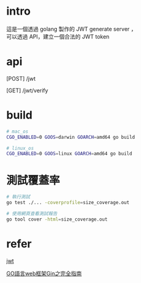 # intro

這是一個透過 golang 製作的 JWT generate server ，  
可以透過 API，建立一個合法的 JWT token

# api

[POST] /jwt

[GET] /jwt/verify

# build

```sh
# mac_os
CGO_ENABLED=0 GOOS=darwin GOARCH=amd64 go build

# linux_os
CGO_ENABLED=0 GOOS=linux GOARCH=amd64 go build
```

# 測試覆蓋率

```sh
# 執行測試
go test ./... -coverprofile=size_coverage.out 

# 使用網頁查看測試報告
go tool cover -html=size_coverage.out 
```

# refer

[jwt](https://jwt.io/)

[GO語言web框架Gin之完全指南](https://segmentfault.com/a/1190000022066618)
